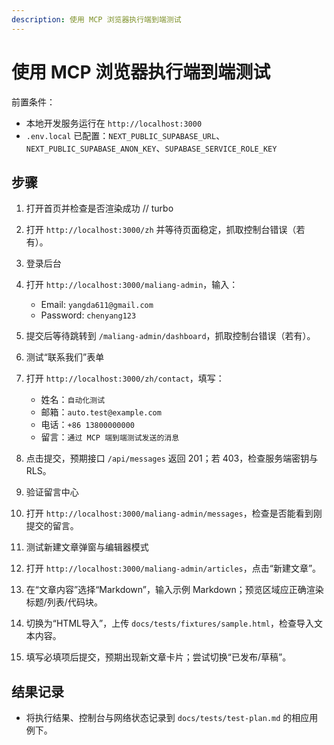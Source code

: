 ```yaml
---
description: 使用 MCP 浏览器执行端到端测试
---
```


# 使用 MCP 浏览器执行端到端测试

前置条件：
- 本地开发服务运行在 `http://localhost:3000`
- `.env.local` 已配置：`NEXT_PUBLIC_SUPABASE_URL`、`NEXT_PUBLIC_SUPABASE_ANON_KEY`、`SUPABASE_SERVICE_ROLE_KEY`

## 步骤

1. 打开首页并检查是否渲染成功
// turbo
2. 打开 `http://localhost:3000/zh` 并等待页面稳定，抓取控制台错误（若有）。

3. 登录后台
4. 打开 `http://localhost:3000/maliang-admin`，输入：
   - Email: `yangda611@gmail.com`
   - Password: `chenyang123`
5. 提交后等待跳转到 `/maliang-admin/dashboard`，抓取控制台错误（若有）。

6. 测试“联系我们”表单
7. 打开 `http://localhost:3000/zh/contact`，填写：
   - 姓名：`自动化测试`
   - 邮箱：`auto.test@example.com`
   - 电话：`+86 13800000000`
   - 留言：`通过 MCP 端到端测试发送的消息`
8. 点击提交，预期接口 `/api/messages` 返回 201；若 403，检查服务端密钥与 RLS。

9. 验证留言中心
10. 打开 `http://localhost:3000/maliang-admin/messages`，检查是否能看到刚提交的留言。

11. 测试新建文章弹窗与编辑器模式
12. 打开 `http://localhost:3000/maliang-admin/articles`，点击“新建文章”。
13. 在“文章内容”选择“Markdown”，输入示例 Markdown；预览区域应正确渲染标题/列表/代码块。
14. 切换为“HTML导入”，上传 `docs/tests/fixtures/sample.html`，检查导入文本内容。
15. 填写必填项后提交，预期出现新文章卡片；尝试切换“已发布/草稿”。

## 结果记录
- 将执行结果、控制台与网络状态记录到 `docs/tests/test-plan.md` 的相应用例下。
